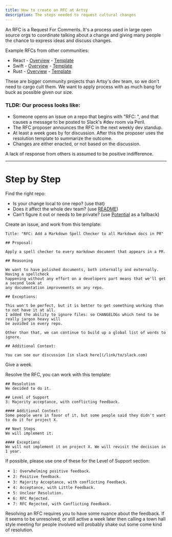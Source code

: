 ```yaml
---
title: How to create an RFC at Artsy
description: The steps needed to request cultural changes
---
```


An RFC is a Request For Comments. It's a process used in large open source orgs to coordinate talking about a
change and giving many people the chance to express ideas and discuss changes.

Example RFCs from other communities:

- React - [Overview](https://github.com/reactjs/rfcs/blob/master/README.md) -
  [Template](https://github.com/reactjs/rfcs/blob/master/0000-template.md)
- Swift - [Overview](https://github.com/apple/swift-evolution/blob/master/process.md#how-to-propose-a-change) -
  [Template](https://github.com/apple/swift-evolution/blob/master/0000-template.md)
- Rust - [Overview](https://github.com/rust-lang/rfcs#rust-rfcs) -
  [Template](https://github.com/rust-lang/rfcs/blob/master/0000-template.md)

These are bigger community projects than Artsy's dev team, so we don't need to cargo cult them. We want to apply
process with as much bang for buck as possible given our size.

### TLDR: Our process looks like:

- Someone opens an issue on a repo that begins with "RFC: ", and that causes a message to be posted to Slack's #dev
  room via Peril.
- The RFC proposer announces the RFC in the next weekly dev standup.
- At least a week goes by for discussion. After this the proposer uses the resolution template to summarize the
  outcome.
- Changes are either enacted, or not based on the discussion.

A lack of response from others is assumed to be positive indifference.

---

# Step by Step

Find the right repo:

- Is your change local to one repo? (use that)
- Does it affect the whole dev team? (use [README](https://github.com/artsy/README))
- Can't figure it out or needs to be private? (use [Potential][] as a fallback)

Create an issue, and work from this template:

    Title: "RFC: Add a Markdown Spell Checker to all Markdown docs in PR"

    ## Proposal:

    Apply a spell checker to every markdown document that appears in a PR.

    ## Reasoning

    We want to have polished documents, both internally and externally. Having a spellcheck
    happening without any effort on a developers part means that we'll get a second look at
    any documentation improvements on any repo.

    ## Exceptions:

    This won't be perfect, but it is better to get something working than to not have it at all.
    I added the ability to ignore files: so CHANGELOGs which tend to be really jargon heavy will
    be avoided in every repo.

    Other than that, we can continue to build up a global list of words to ignore.

    ## Additional Context:

    You can see our discussion [in slack here](/link/to/slack.com)

Give a week.

Resolve the RFC, you can work with this template:

    ## Resolution
    We decided to do it.

    ## Level of Support
    3: Majority acceptance, with conflicting feedback.

    #### Additional Context:
    Some people were in favor of it, but some people said they didn't want to do it for project X.

    ## Next Steps
    We will implement it.

    #### Exceptions
    We will not implement it on project X. We will revisit the decision in 1 year.

If possible, please use one of these for the Level of Support section:

- `1: Overwhelming positive feedback.`
- `2: Positive feedback.`
- `3: Majority Acceptance, with conflicting Feedback.`
- `4: Acceptance, with Little Feedback.`
- `5: Unclear Resolution.`
- `6: RFC Rejected.`
- `7: RFC Rejected, with Conflicting Feedback.`

Resolving an RFC requires you to have some nuance about the feedback. If it seems to be unresolved, or still active
a week later then calling a town hall style meeting for people involved will probably shake out some come kind of
resolution.

[potential]: https://github.com/artsy/potential/
[mobile]: https://github.com/artsy/mobile
